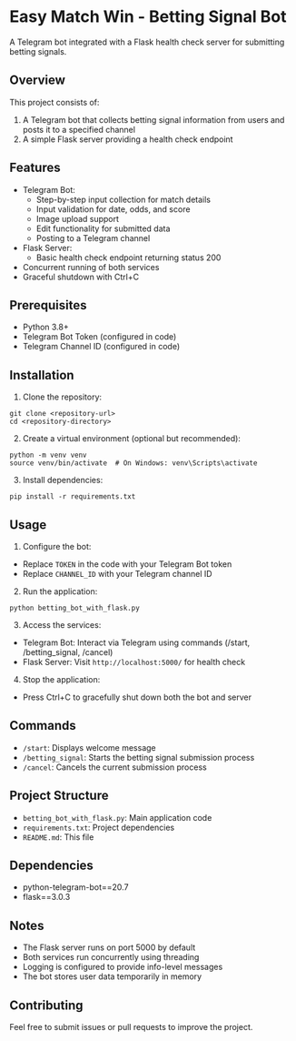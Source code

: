 # Easy Match Win - Betting Signal Bot

A Telegram bot integrated with a Flask health check server for submitting betting signals.

## Overview

This project consists of:
1. A Telegram bot that collects betting signal information from users and posts it to a specified channel
2. A simple Flask server providing a health check endpoint

## Features

- Telegram Bot:
  - Step-by-step input collection for match details
  - Input validation for date, odds, and score
  - Image upload support
  - Edit functionality for submitted data
  - Posting to a Telegram channel
- Flask Server:
  - Basic health check endpoint returning status 200
- Concurrent running of both services
- Graceful shutdown with Ctrl+C

## Prerequisites

- Python 3.8+
- Telegram Bot Token (configured in code)
- Telegram Channel ID (configured in code)

## Installation

1. Clone the repository:
```
git clone <repository-url>
cd <repository-directory>
```

2. Create a virtual environment (optional but recommended):
```
python -m venv venv
source venv/bin/activate  # On Windows: venv\Scripts\activate
```

3. Install dependencies:
```
pip install -r requirements.txt
```

## Usage

1. Configure the bot:
- Replace `TOKEN` in the code with your Telegram Bot token
- Replace `CHANNEL_ID` with your Telegram channel ID

2. Run the application:
```
python betting_bot_with_flask.py
```

3. Access the services:
- Telegram Bot: Interact via Telegram using commands (/start, /betting_signal, /cancel)
- Flask Server: Visit `http://localhost:5000/` for health check

4. Stop the application:
- Press Ctrl+C to gracefully shut down both the bot and server

## Commands

- `/start`: Displays welcome message
- `/betting_signal`: Starts the betting signal submission process
- `/cancel`: Cancels the current submission process

## Project Structure

- `betting_bot_with_flask.py`: Main application code
- `requirements.txt`: Project dependencies
- `README.md`: This file

## Dependencies

- python-telegram-bot==20.7
- flask==3.0.3

## Notes

- The Flask server runs on port 5000 by default
- Both services run concurrently using threading
- Logging is configured to provide info-level messages
- The bot stores user data temporarily in memory

## Contributing

Feel free to submit issues or pull requests to improve the project.
